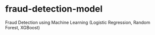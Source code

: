 # fraud-detection-model
Fraud Detection using Machine Learning (Logistic Regression, Random Forest, XGBoost)
